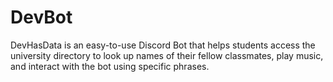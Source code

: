 # DevBot
DevHasData is an easy-to-use Discord Bot that helps students access the university directory to look up names of their fellow classmates, play music, and interact with the bot using specific phrases.
